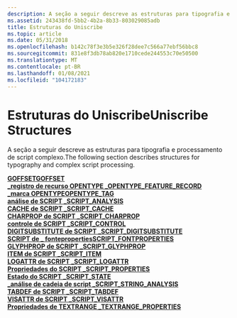 ```yaml
---
description: A seção a seguir descreve as estruturas para tipografia e processamento de script complexo.
ms.assetid: 243438fd-5bb2-4b2a-8b33-803029085adb
title: Estruturas do Uniscribe
ms.topic: article
ms.date: 05/31/2018
ms.openlocfilehash: b142c78f3e3b5e326f28dee7c566a77ebf56bbc8
ms.sourcegitcommit: 831e8f3db78ab820e1710cede244553c70e50500
ms.translationtype: MT
ms.contentlocale: pt-BR
ms.lasthandoff: 01/08/2021
ms.locfileid: "104172183"
---
```

# <a name="uniscribe-structures"></a><span data-ttu-id="e4370-103">Estruturas do Uniscribe</span><span class="sxs-lookup"><span data-stu-id="e4370-103">Uniscribe Structures</span></span>

<span data-ttu-id="e4370-104">A seção a seguir descreve as estruturas para tipografia e processamento de script complexo.</span><span class="sxs-lookup"><span data-stu-id="e4370-104">The following section describes structures for typography and complex script processing.</span></span>

<dl>

[<span data-ttu-id="e4370-105">**GOFFSET**</span><span class="sxs-lookup"><span data-stu-id="e4370-105">**GOFFSET**</span></span>](/windows/win32/api/usp10/ns-usp10-goffset)  
[<span data-ttu-id="e4370-106">**\_registro de recurso OPENTYPE \_**</span><span class="sxs-lookup"><span data-stu-id="e4370-106">**OPENTYPE\_FEATURE\_RECORD**</span></span>](/windows/desktop/api/Usp10/ns-usp10-opentype_feature_record)  
[<span data-ttu-id="e4370-107">**\_marca OPENTYPE**</span><span class="sxs-lookup"><span data-stu-id="e4370-107">**OPENTYPE\_TAG**</span></span>](opentype-tag.md)  
[<span data-ttu-id="e4370-108">**análise de SCRIPT \_**</span><span class="sxs-lookup"><span data-stu-id="e4370-108">**SCRIPT\_ANALYSIS**</span></span>](/windows/win32/api/usp10/ns-usp10-script_analysis)  
[<span data-ttu-id="e4370-109">**CACHE de SCRIPT \_**</span><span class="sxs-lookup"><span data-stu-id="e4370-109">**SCRIPT\_CACHE**</span></span>](script-cache.md)  
[<span data-ttu-id="e4370-110">**CHARPROP de SCRIPT \_**</span><span class="sxs-lookup"><span data-stu-id="e4370-110">**SCRIPT\_CHARPROP**</span></span>](/windows/desktop/api/Usp10/ns-usp10-script_charprop)  
[<span data-ttu-id="e4370-111">**controle de SCRIPT \_**</span><span class="sxs-lookup"><span data-stu-id="e4370-111">**SCRIPT\_CONTROL**</span></span>](/windows/win32/api/usp10/ns-usp10-script_control)  
[<span data-ttu-id="e4370-112">**DIGITSUBSTITUTE de SCRIPT \_**</span><span class="sxs-lookup"><span data-stu-id="e4370-112">**SCRIPT\_DIGITSUBSTITUTE**</span></span>](/windows/win32/api/usp10/ns-usp10-script_digitsubstitute)  
[<span data-ttu-id="e4370-113">**SCRIPT de \_ fonteproperties**</span><span class="sxs-lookup"><span data-stu-id="e4370-113">**SCRIPT\_FONTPROPERTIES**</span></span>](/windows/desktop/api/Usp10/ns-usp10-script_fontproperties)  
[<span data-ttu-id="e4370-114">**GLYPHPROP de SCRIPT \_**</span><span class="sxs-lookup"><span data-stu-id="e4370-114">**SCRIPT\_GLYPHPROP**</span></span>](/windows/desktop/api/Usp10/ns-usp10-script_glyphprop)  
[<span data-ttu-id="e4370-115">**ITEM de SCRIPT \_**</span><span class="sxs-lookup"><span data-stu-id="e4370-115">**SCRIPT\_ITEM**</span></span>](/windows/win32/api/usp10/ns-usp10-script_item)  
[<span data-ttu-id="e4370-116">**LOGATTR de SCRIPT \_**</span><span class="sxs-lookup"><span data-stu-id="e4370-116">**SCRIPT\_LOGATTR**</span></span>](/windows/win32/api/usp10/ns-usp10-script_logattr)  
[<span data-ttu-id="e4370-117">**Propriedades do SCRIPT \_**</span><span class="sxs-lookup"><span data-stu-id="e4370-117">**SCRIPT\_PROPERTIES**</span></span>](/windows/desktop/api/Usp10/ns-usp10-script_properties)  
[<span data-ttu-id="e4370-118">**Estado do SCRIPT \_**</span><span class="sxs-lookup"><span data-stu-id="e4370-118">**SCRIPT\_STATE**</span></span>](/windows/win32/api/usp10/ns-usp10-script_state)  
[<span data-ttu-id="e4370-119">**\_análise de cadeia de script \_**</span><span class="sxs-lookup"><span data-stu-id="e4370-119">**SCRIPT\_STRING\_ANALYSIS**</span></span>](script-string-analysis.md)  
[<span data-ttu-id="e4370-120">**TABDEF de SCRIPT \_**</span><span class="sxs-lookup"><span data-stu-id="e4370-120">**SCRIPT\_TABDEF**</span></span>](/windows/win32/api/usp10/ns-usp10-script_tabdef)  
[<span data-ttu-id="e4370-121">**VISATTR de SCRIPT \_**</span><span class="sxs-lookup"><span data-stu-id="e4370-121">**SCRIPT\_VISATTR**</span></span>](/windows/win32/api/usp10/ns-usp10-script_visattr)  
[<span data-ttu-id="e4370-122">**Propriedades de TEXTRANGE \_**</span><span class="sxs-lookup"><span data-stu-id="e4370-122">**TEXTRANGE\_PROPERTIES**</span></span>](/windows/desktop/api/Usp10/ns-usp10-textrange_properties)  
</dl>

 

 



